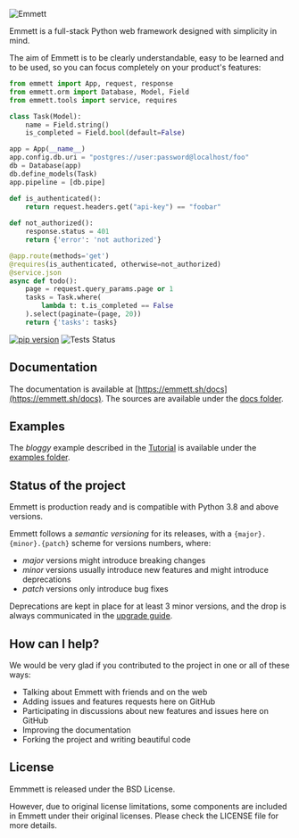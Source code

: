 ![Emmett](https://deneb.spaces.amira.io/emmett/artwork/logo-bwb-xb-xl.png)

Emmett is a full-stack Python web framework designed with simplicity in mind.

The aim of Emmett is to be clearly understandable, easy to be learned and to be 
used, so you can focus completely on your product's features:

```python
from emmett import App, request, response
from emmett.orm import Database, Model, Field
from emmett.tools import service, requires

class Task(Model):
    name = Field.string()
    is_completed = Field.bool(default=False)

app = App(__name__)
app.config.db.uri = "postgres://user:password@localhost/foo"
db = Database(app)
db.define_models(Task)
app.pipeline = [db.pipe]

def is_authenticated():
    return request.headers.get("api-key") == "foobar"
    
def not_authorized():
    response.status = 401
    return {'error': 'not authorized'}

@app.route(methods='get')
@requires(is_authenticated, otherwise=not_authorized)
@service.json
async def todo():
    page = request.query_params.page or 1
    tasks = Task.where(
        lambda t: t.is_completed == False
    ).select(paginate=(page, 20))
    return {'tasks': tasks}
```

[![pip version](https://img.shields.io/pypi/v/emmett.svg?style=flat)](https://pypi.python.org/pypi/emmett)
![Tests Status](https://github.com/emmett-framework/emmett/workflows/Tests/badge.svg)

## Documentation

The documentation is available at [https://emmett.sh/docs](https://emmett.sh/docs).
The sources are available under the [docs folder](https://github.com/emmett-framework/emmett/tree/master/docs).

## Examples

The *bloggy* example described in the [Tutorial](https://emmett.sh/docs/latest/tutorial) is available under the [examples folder](https://github.com/emmett-framework/emmett/tree/master/examples). 

## Status of the project

Emmett is production ready and is compatible with Python 3.8 and above versions.

Emmett follows a *semantic versioning* for its releases, with a `{major}.{minor}.{patch}` scheme for versions numbers, where:

- *major* versions might introduce breaking changes
- *minor* versions usually introduce new features and might introduce deprecations
- *patch* versions only introduce bug fixes

Deprecations are kept in place for at least 3 minor versions, and the drop is always communicated in the [upgrade guide](https://emmett.sh/docs/latest/upgrading).

## How can I help?

We would be very glad if you contributed to the project in one or all of these ways:

* Talking about Emmett with friends and on the web
* Adding issues and features requests here on GitHub
* Participating in discussions about new features and issues here on GitHub
* Improving the documentation
* Forking the project and writing beautiful code

## License

Emmmett is released under the BSD License.

However, due to original license limitations, some components are included 
in Emmett under their original licenses. Please check the LICENSE file for 
more details.

